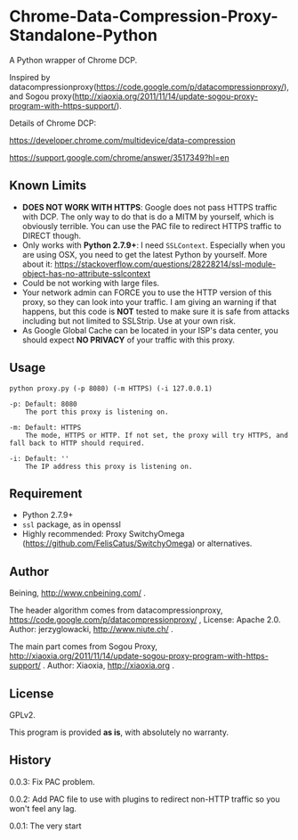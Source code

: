 # Chrome-Data-Compression-Proxy-Standalone-Python
A Python wrapper of Chrome DCP. 

Inspired by datacompressionproxy(https://code.google.com/p/datacompressionproxy/), and Sogou proxy(http://xiaoxia.org/2011/11/14/update-sogou-proxy-program-with-https-support/).

Details of Chrome DCP:

https://developer.chrome.com/multidevice/data-compression

https://support.google.com/chrome/answer/3517349?hl=en

Known Limits
------

- **DOES NOT WORK WITH HTTPS**: Google does not pass HTTPS traffic with DCP. The only way to do that is do a MITM by yourself, which is obviously terrible. You can use the PAC file to redirect HTTPS traffic to DIRECT though.
- Only works with **Python 2.7.9+**: I need ```SSLContext```. Especially when you are using OSX, you need to get the latest Python by yourself. More about it: https://stackoverflow.com/questions/28228214/ssl-module-object-has-no-attribute-sslcontext 
- Could be not working with large files.
- Your network admin can FORCE you to use the HTTP version of this proxy, so they can look into your traffic. I am giving an warning if that happens, but this code is **NOT** tested to make sure it is safe from attacks including but not limited to SSLStrip. Use at your own risk.
- As Google Global Cache can be located in your ISP's data center, you should expect **NO PRIVACY** of your traffic with this proxy.

Usage
------

    python proxy.py (-p 8080) (-m HTTPS) (-i 127.0.0.1)
    
    -p: Default: 8080
        The port this proxy is listening on.
    
    -m: Default: HTTPS
        The mode, HTTPS or HTTP. If not set, the proxy will try HTTPS, and fall back to HTTP should required.
    
    -i: Default: ''
        The IP address this proxy is listening on.


Requirement
------

- Python 2.7.9+
- ```ssl``` package, as in openssl
- Highly recommended: Proxy SwitchyOmega (https://github.com/FelisCatus/SwitchyOmega) or alternatives.

Author
-----
Beining, http://www.cnbeining.com/ .

The header algorithm comes from datacompressionproxy, https://code.google.com/p/datacompressionproxy/ , License: Apache 2.0. Author: jerzyglowacki, http://www.niute.ch/ .

The main part comes from Sogou Proxy, http://xiaoxia.org/2011/11/14/update-sogou-proxy-program-with-https-support/ . Author: Xiaoxia, http://xiaoxia.org .

License
-----
GPLv2.

This program is provided **as is**, with absolutely no warranty.

History
----
0.0.3: Fix PAC problem.

0.0.2: Add PAC file to use with plugins to redirect non-HTTP traffic so you won't feel any lag.

0.0.1: The very start